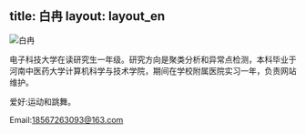 title: 白冉layout: layout_en---![白冉](http://7xohr3.com1.z0.glb.clouddn.com/白冉.jpg)电子科技大学在读研究生一年级。研究方向是聚类分析和异常点检测，本科毕业于河南中医药大学计算机科学与技术学院，期间在学校附属医院实习一年，负责网站维护。爱好:运动和跳舞。Email:<18567263093@163.com>